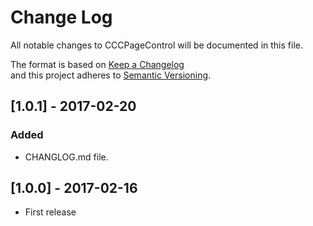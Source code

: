 # Change Log
All notable changes to CCCPageControl will be documented in this file.

The format is based on [Keep a Changelog](http://keepachangelog.com/) <br>
and this project adheres to [Semantic Versioning](http://semver.org/).

## [1.0.1] - 2017-02-20
### Added
- CHANGLOG.md file.

## [1.0.0] - 2017-02-16
- First release